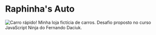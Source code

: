 # Raphinha's Auto
![Carro rápido!](https://www.comprecar.com.br/storage/news/featured/Zu4r93Eh17ir_c0.jpg)
Minha loja fictícia de carros. Desafio proposto no curso JavaScript Ninja do Fernando Daciuk.
